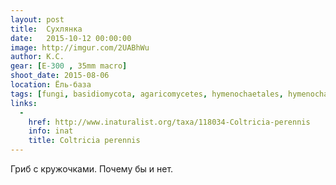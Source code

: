 ```yaml
---
layout: post
title:  Сухлянка
date:   2015-10-12 00:00:00
image: http://imgur.com/2UABhWu
author: К.С.
gear: [Е-300 , 35mm macro]
shoot_date: 2015-08-06
location: Ёль-база
tags: [fungi, basidiomycota, agaricomycetes, hymenochaetales, hymenochaetaceae, coltricia, coltricia perennis]
links:
  -
    href: http://www.inaturalist.org/taxa/118034-Coltricia-perennis
    info: inat
    title: Coltricia perennis
---
```


Гриб с кружочками. Почему бы и нет.

